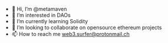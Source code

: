 - 👋 Hi, I’m @metamaven
- 👀 I’m interested in DAOs
- 🌱 I’m currently learning Solidity
- 💞️ I’m looking to collaborate on opensource ethereum projects
- 📫 How to reach me web3.surfer@protonmail.ch

<!---
metamaven/metamaven is a ✨ special ✨ repository because its `README.md` (this file) appears on your GitHub profile.
You can click the Preview link to take a look at your changes.
--->
